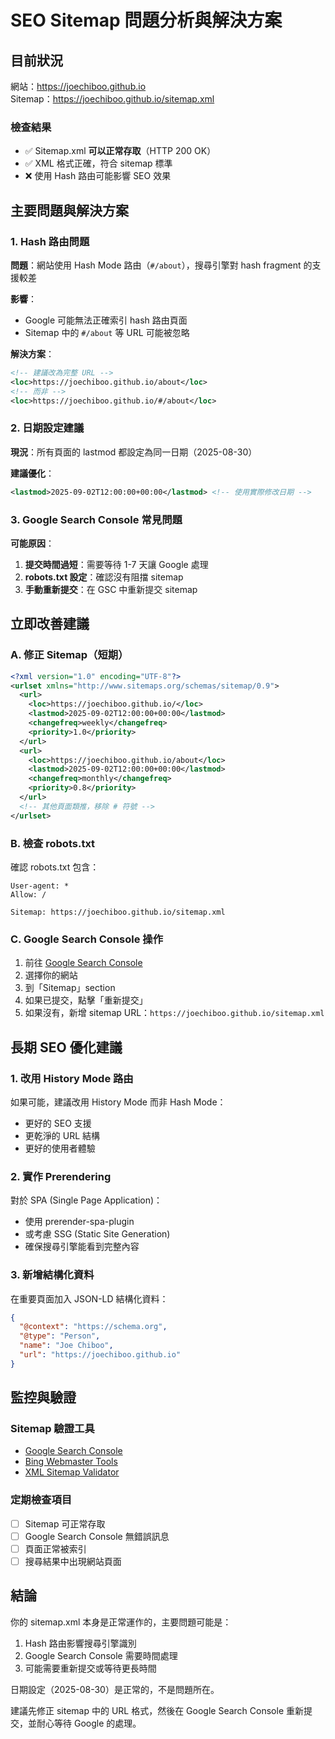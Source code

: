 # SEO Sitemap 問題分析與解決方案

## 目前狀況

網站：https://joechiboo.github.io  
Sitemap：https://joechiboo.github.io/sitemap.xml

### 檢查結果
- ✅ Sitemap.xml **可以正常存取**（HTTP 200 OK）
- ✅ XML 格式正確，符合 sitemap 標準
- ❌ 使用 Hash 路由可能影響 SEO 效果

## 主要問題與解決方案

### 1. Hash 路由問題

**問題**：網站使用 Hash Mode 路由（`#/about`），搜尋引擎對 hash fragment 的支援較差

**影響**：
- Google 可能無法正確索引 hash 路由頁面
- Sitemap 中的 `#/about` 等 URL 可能被忽略

**解決方案**：
```xml
<!-- 建議改為完整 URL -->
<loc>https://joechiboo.github.io/about</loc>
<!-- 而非 -->
<loc>https://joechiboo.github.io/#/about</loc>
```

### 2. 日期設定建議

**現況**：所有頁面的 lastmod 都設定為同一日期（2025-08-30）

**建議優化**：
```xml
<lastmod>2025-09-02T12:00:00+00:00</lastmod> <!-- 使用實際修改日期 -->
```

### 3. Google Search Console 常見問題

**可能原因**：
1. **提交時間過短**：需要等待 1-7 天讓 Google 處理
2. **robots.txt 設定**：確認沒有阻擋 sitemap
3. **手動重新提交**：在 GSC 中重新提交 sitemap

## 立即改善建議

### A. 修正 Sitemap（短期）

```xml
<?xml version="1.0" encoding="UTF-8"?>
<urlset xmlns="http://www.sitemaps.org/schemas/sitemap/0.9">
  <url>
    <loc>https://joechiboo.github.io/</loc>
    <lastmod>2025-09-02T12:00:00+00:00</lastmod>
    <changefreq>weekly</changefreq>
    <priority>1.0</priority>
  </url>
  <url>
    <loc>https://joechiboo.github.io/about</loc>
    <lastmod>2025-09-02T12:00:00+00:00</lastmod>
    <changefreq>monthly</changefreq>
    <priority>0.8</priority>
  </url>
  <!-- 其他頁面類推，移除 # 符號 -->
</urlset>
```

### B. 檢查 robots.txt

確認 robots.txt 包含：
```
User-agent: *
Allow: /

Sitemap: https://joechiboo.github.io/sitemap.xml
```

### C. Google Search Console 操作

1. 前往 [Google Search Console](https://search.google.com/search-console)
2. 選擇你的網站
3. 到「Sitemap」section
4. 如果已提交，點擊「重新提交」
5. 如果沒有，新增 sitemap URL：`https://joechiboo.github.io/sitemap.xml`

## 長期 SEO 優化建議

### 1. 改用 History Mode 路由

如果可能，建議改用 History Mode 而非 Hash Mode：
- 更好的 SEO 支援
- 更乾淨的 URL 結構
- 更好的使用者體驗

### 2. 實作 Prerendering

對於 SPA (Single Page Application)：
- 使用 prerender-spa-plugin
- 或考慮 SSG (Static Site Generation)
- 確保搜尋引擎能看到完整內容

### 3. 新增結構化資料

在重要頁面加入 JSON-LD 結構化資料：
```json
{
  "@context": "https://schema.org",
  "@type": "Person",
  "name": "Joe Chiboo",
  "url": "https://joechiboo.github.io"
}
```

## 監控與驗證

### Sitemap 驗證工具
- [Google Search Console](https://search.google.com/search-console)
- [Bing Webmaster Tools](https://www.bing.com/webmasters)
- [XML Sitemap Validator](https://www.xml-sitemaps.com/validate-xml-sitemap.html)

### 定期檢查項目
- [ ] Sitemap 可正常存取
- [ ] Google Search Console 無錯誤訊息
- [ ] 頁面正常被索引
- [ ] 搜尋結果中出現網站頁面

## 結論

你的 sitemap.xml 本身是正常運作的，主要問題可能是：
1. Hash 路由影響搜尋引擎識別
2. Google Search Console 需要時間處理
3. 可能需要重新提交或等待更長時間

日期設定（2025-08-30）是正常的，不是問題所在。

建議先修正 sitemap 中的 URL 格式，然後在 Google Search Console 重新提交，並耐心等待 Google 的處理。